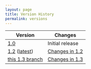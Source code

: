 ```yaml
---
layout: page
title: Version History
permalink: versions
---
```


| Version                                                                             | Changes                        |
| ----------------------------------------------------------------------------------- | ------------------------------ |
| [1.0](https://github.com/ga4gh/data-security/blob/AAIv1.0/AAI/AAIConnectProfile.md) | Initial release                |
| [1.2](https://ga4gh.github.io/data-security/1.2/aai-openid-connect-profile) ([latest](https://ga4gh.github.io/data-security/aai-openid-connect-profile)) | [Changes in 1.2](https://ga4gh.github.io/data-security/1.2/changes-1_2) |
| [this 1.3 branch](aai-openid-connect-profile) | [Changes in 1.3](changes-1_3)  |
